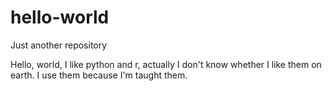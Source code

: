 # hello-world
Just another repository

Hello, world, I like python and r, actually I don't know whether I like them on earth.
I use them because I'm taught them.

